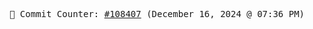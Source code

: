 <p align="center">
    <samp>
        📮 Commit Counter: <a href="https://github.com/Javascript-void0/Javascript-void0/commits/main">#108407</a> (December 16, 2024 @ 07:36 PM)
    </samp>
</p>